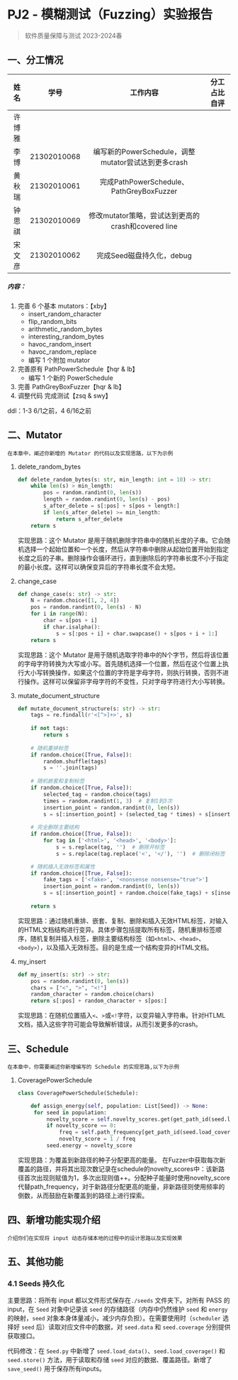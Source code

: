 # PJ2 - 模糊测试（Fuzzing）实验报告

> 软件质量保障与测试  2023-2024春
>

## 一、分工情况

|  姓名  |    学号     |            工作内容             | 分工占比自评 |
| :----: | :---------: | :-----------------------------: | :----------: |
| 许博雅 |             |                                 |              |
|  李博  | 21302010068 | 编写新的PowerSchedule，调整mutator尝试达到更多crash |              |
| 黄秋瑞 | 21302010061 | 完成PathPowerSchedule、PathGreyBoxFuzzer |              |
| 钟思祺 | 21302010069 | 修改mutator策略，尝试达到更高的crash和covered line |              |
| 宋文彦 | 21302010062 | 完成Seed磁盘持久化，debug |              |

##### 内容：

1. 完善 6 个基本 mutators：【xby】
   - insert_random_character
   - flip_random_bits
   - arithmetic_random_bytes
   - interesting_random_bytes
   - havoc_random_insert
   - havoc_random_replace
   - 编写 1 个附加 mutator
2. 完善原有 PathPowerSchedule【hqr & lb】
   - 编写 1 个新的 PowerSchedule
3. 完善 PathGreyBoxFuzzer【hqr & lb】
4. 调整代码 完成测试【zsq & swy】

ddl：1-3 6/1之前，4 6/16之前



## 二、Mutator

`在本章中，阐述你新增的 Mutator 的代码以及实现思路，以下为示例`

1. delete_random_bytes

    ```python
    def delete_random_bytes(s: str, min_length: int = 10) -> str:
        while len(s) > min_length:
            pos = random.randint(0, len(s))
            length = random.randint(0, len(s) - pos)
            s_after_delete = s[:pos] + s[pos + length:]
            if len(s_after_delete) >= min_length:
                return s_after_delete
        return s 
    ```

    实现思路：这个 Mutator 是用于随机删除字符串中的随机长度的子串。它会随机选择一个起始位置和一个长度，然后从字符串中删除从起始位置开始到指定长度之后的子串。删除操作会循环进行，直到删除后的字符串长度不小于指定的最小长度。这样可以确保变异后的字符串长度不会太短。

2. change_case

    ```python
    def change_case(s: str) -> str:
        N = random.choice([1, 2, 4])
        pos = random.randint(0, len(s) - N)
        for i in range(N):
            char = s[pos + i]
            if char.isalpha(): 
                s = s[:pos + i] + char.swapcase() + s[pos + i + 1:]
        return s
    ```

    实现思路：这个 Mutator 是用于随机选取字符串中的N个字节，然后将该位置的字母字符转换为大写或小写。首先随机选择一个位置，然后在这个位置上执行大小写转换操作，如果这个位置的字符是字母字符，则执行转换，否则不进行操作。这样可以保留非字母字符的不变性，只对字母字符进行大小写转换。

3. mutate_document_structure

    ```python
    def mutate_document_structure(s: str) -> str:
        tags = re.findall(r'<[^>]+>', s)
        
        if not tags:
            return s
        
        # 随机重排标签
        if random.choice([True, False]):
            random.shuffle(tags)
            s = ''.join(tags)
        
        # 随机嵌套和复制标签
        if random.choice([True, False]):
            selected_tag = random.choice(tags)
            times = random.randint(1, 3)  # 复制1到3次
            insertion_point = random.randint(0, len(s))
            s = s[:insertion_point] + (selected_tag * times) + s[insertion_point:]
        
        # 完全删除主要结构
        if random.choice([True, False]):
            for tag in ['<html>', '<head>', '<body>']:
                s = s.replace(tag, '')  # 删除开标签
                s = s.replace(tag.replace('<', '</'), '')  # 删除闭标签
    
        # 随机插入无效标签和属性
        if random.choice([True, False]):
            fake_tags = ['<fake>', '<nonsense nonsense="true">']
            insertion_point = random.randint(0, len(s))
            s = s[:insertion_point] + random.choice(fake_tags) + s[insertion_point:]
            
        return s
    ```

    实现思路：通过随机重排、嵌套、复制、删除和插入无效HTML标签，对输入的HTML文档结构进行变异。具体步骤包括提取所有标签，随机重排标签顺序，随机复制并插入标签，删除主要结构标签（如`<html>`、`<head>`、`<body>`），以及插入无效标签。目的是生成一个结构变异的HTML文档。

4. my_insert
    ```python
    def my_insert(s: str) -> str:
        pos = random.randint(0, len(s))
        chars = ["<", ">", "<!"]
        random_character = random.choice(chars)
        return s[:pos] + random_character + s[pos:]
    ```
    实现思路：在随机位置插入`<`、`>`或`<!`字符，以变异输入字符串。针对HTLML文档，插入这些字符可能会导致解析错误，从而引发更多的crash。

## 三、Schedule

`在本章中，你需要阐述你新增编写的 Schedule 的实现思路,以下为示例`

1. CoveragePowerSchedule

   ```python
   class CoveragePowerSchedule(Schedule):
   
       def assign_energy(self, population: List[Seed]) -> None:
        for seed in population:
            novelty_score = self.novelty_scores.get(get_path_id(seed.load_coverage()), 0) 
            if novelty_score == 0:
                freq = self.path_frequency[get_path_id(seed.load_coverage())]
                novelty_score = 1 / freq
            seed.energy = novelty_score
   
   ```

   实现思路：为覆盖到新路径的种子分配更高的能量。
   在Fuzzer中获取每次新覆盖的路径，并将其出现次数记录在schedule的novelty_scores中：该新路径首次出现则赋值为1，多次出现则值++。分配种子能量时使用novelty_score代替path_frequency，对于新路径分配更高的能量，非新路径则使用频率的倒数，从而鼓励在新覆盖到的路径上进行探索。
   

## 四、新增功能实现介绍

`介绍你们在实现将 input 动态存储本地的过程中的设计思路以及实现效果`

## 五、其他功能

### 4.1 Seeds 持久化

主要思路：将所有 input 都以文件形式保存在`./seeds` 文件夹下。对所有 PASS 的 input，在 `Seed` 对象中记录该 `seed` 的存储路径（内存中仍然维护 `seed` 和 `energy` 的映射，`seed` 对象本身体量减小，减少内存负担）。在需要使用时（`scheduler` 选择好 `seed` 后）读取对应文件中的数据，对 `seed.data` 和 `seed.coverage` 分别提供获取接口。

代码修改：在 `Seed.py` 中新增了 `seed.load_data()`、`seed.load_coverage()` 和 `seed.store()` 方法，用于读取和存储 `seed` 对应的数据、覆盖路径。新增了 `save_seed()` 用于保存所有inputs。
